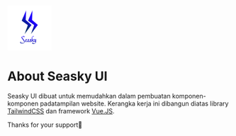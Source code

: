 <span align="center">
<img src="./public/logo-seasky.png" height="100px"/>
</span>

# About Seasky UI

Seasky UI dibuat untuk memudahkan dalam pembuatan komponen-komponen padatampilan website. Kerangka kerja ini dibangun diatas library [TailwindCSS](https://tailwindCSS.com) dan framework [Vue.JS](https://vuejs.org).

Thanks for your support🎉
